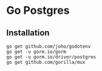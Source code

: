 # Go Postgres

## Installation

```
go get github.com/joho/godotenv
go get -u gorm.io/gorm
go get -u gorm.io/driver/postgres
go get github.com/gorilla/mux
```